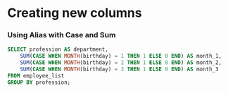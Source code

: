 # Creating new columns

### Using Alias with Case and Sum

```sql
SELECT profession AS department,
    SUM(CASE WHEN MONTH(birthday) = 1 THEN 1 ELSE 0 END) AS month_1,
    SUM(CASE WHEN MONTH(birthday) = 2 THEN 1 ELSE 0 END) AS month_2,
    SUM(CASE WHEN MONTH(birthday) = 3 THEN 1 ELSE 0 END) AS month_3
FROM employee_list
GROUP BY profession;
```

